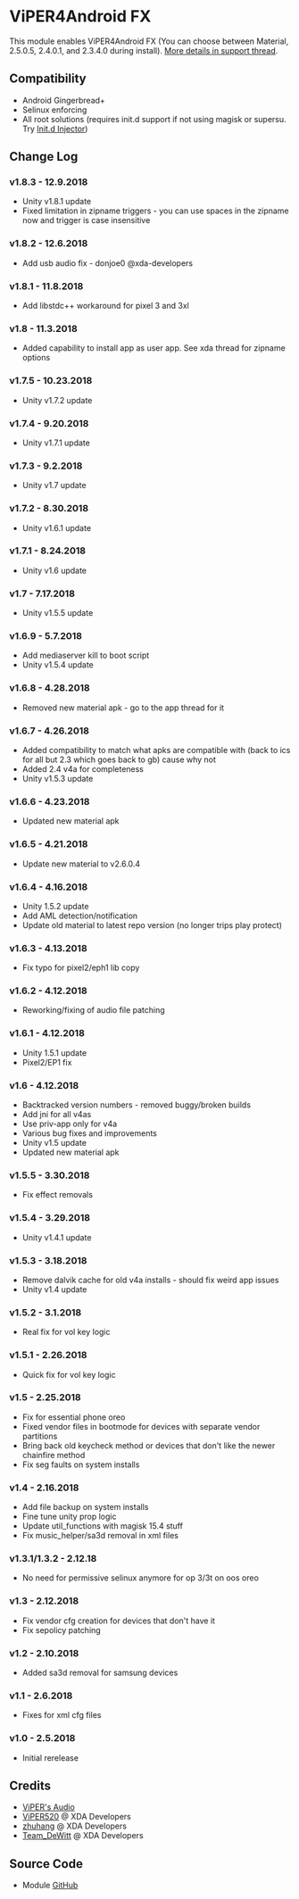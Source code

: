 # ViPER4Android FX
This module enables ViPER4Android FX (You can choose between Material, 2.5.0.5, 2.4.0.1, and 2.3.4.0 during install). [More details in support thread](https://forum.xda-developers.com/apps/magisk/module-viper4android-fx-2-5-0-5-t3577058).

## Compatibility
* Android Gingerbread+
* Selinux enforcing
* All root solutions (requires init.d support if not using magisk or supersu. Try [Init.d Injector](https://forum.xda-developers.com/android/software-hacking/mod-universal-init-d-injector-wip-t3692105))

## Change Log
### v1.8.3 - 12.9.2018
* Unity v1.8.1 update
* Fixed limitation in zipname triggers - you can use spaces in the zipname now and trigger is case insensitive

### v1.8.2 - 12.6.2018
* Add usb audio fix - donjoe0 @xda-developers

### v1.8.1 - 11.8.2018
* Add libstdc++ workaround for pixel 3 and 3xl

### v1.8 - 11.3.2018
* Added capability to install app as user app. See xda thread for zipname options

### v1.7.5 - 10.23.2018
* Unity v1.7.2 update

### v1.7.4 - 9.20.2018
* Unity v1.7.1 update

### v1.7.3 - 9.2.2018
* Unity v1.7 update

### v1.7.2 - 8.30.2018
* Unity v1.6.1 update

### v1.7.1 - 8.24.2018
* Unity v1.6 update

### v1.7 - 7.17.2018
* Unity v1.5.5 update

### v1.6.9 - 5.7.2018
* Add mediaserver kill to boot script
* Unity v1.5.4 update

### v1.6.8 - 4.28.2018
* Removed new material apk - go to the app thread for it

### v1.6.7 - 4.26.2018
* Added compatibility to match what apks are compatible with (back to ics for all but 2.3 which goes back to gb) cause why not
* Added 2.4 v4a for completeness
* Unity v1.5.3 update

### v1.6.6 - 4.23.2018
* Updated new material apk

### v1.6.5 - 4.21.2018
* Update new material to v2.6.0.4

### v1.6.4 - 4.16.2018
* Unity 1.5.2 update
* Add AML detection/notification
* Update old material to latest repo version (no longer trips play protect)

### v1.6.3 - 4.13.2018
* Fix typo for pixel2/eph1 lib copy

### v1.6.2 - 4.12.2018
* Reworking/fixing of audio file patching

### v1.6.1 - 4.12.2018
* Unity 1.5.1 update
* Pixel2/EP1 fix

### v1.6 - 4.12.2018
* Backtracked version numbers - removed buggy/broken builds
* Add jni for all v4as
* Use priv-app only for v4a
* Various bug fixes and improvements
* Unity v1.5 update
* Updated new material apk

### v1.5.5 - 3.30.2018
* Fix effect removals

### v1.5.4 - 3.29.2018
* Unity v1.4.1 update

### v1.5.3 - 3.18.2018
* Remove dalvik cache for old v4a installs - should fix weird app issues
* Unity v1.4 update

### v1.5.2 - 3.1.2018
* Real fix for vol key logic

### v1.5.1 - 2.26.2018
* Quick fix for vol key logic

### v1.5 - 2.25.2018
* Fix for essential phone oreo
* Fixed vendor files in bootmode for devices with separate vendor partitions
* Bring back old keycheck method or devices that don't like the newer chainfire method
* Fix seg faults on system installs

### v1.4 - 2.16.2018
* Add file backup on system installs
* Fine tune unity prop logic
* Update util_functions with magisk 15.4 stuff
* Fix music_helper/sa3d removal in xml files

### v1.3.1/1.3.2 - 2.12.18
* No need for permissive selinux anymore for op 3/3t on oos oreo

### v1.3 - 2.12.2018
* Fix vendor cfg creation for devices that don't have it
* Fix sepolicy patching

### v1.2 - 2.10.2018
* Added sa3d removal for samsung devices

### v1.1 - 2.6.2018
* Fixes for xml cfg files

### v1.0 - 2.5.2018
* Initial rerelease

## Credits
* [ViPER's Audio](http://vipersaudio.com/blog/)
* [ViPER520](http://vipersaudio.com/blog/) @ XDA Developers
* [zhuhang](https://forum.xda-developers.com/showthread.php?t=2191223) @ XDA Developers
* [Team_DeWitt](https://forum.xda-developers.com/android/apps-games/app-viper4android-fx-2-6-0-0-t3774651) @ XDA Developers

## Source Code
* Module [GitHub](https://github.com/therealahrion/ViPER4Android-FX)
